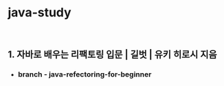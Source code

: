 # java-study

<br>

## 1. 자바로 배우는 리팩토링 입문  |  길벗  |  유키 히로시 지음 
* ### branch - java-refectoring-for-beginner

<br>

